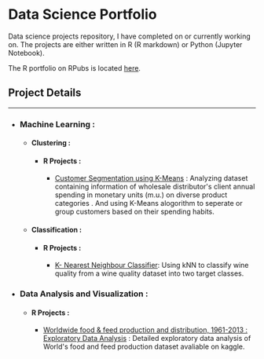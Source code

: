 # Data Science Portfolio
Data science projects repository, I have completed on or currently working on. The projects are either written in R (R markdown) or Python (Jupyter Notebook). 

The R portfolio on RPubs is located [here](http://rpubs.com/mayu2019).

## Project Details
-----------------------------------------------------------------------------------------------------------------------------------   
- ### Machine Learning :

  - #### Clustering :
    - #### R Projects :
      - [Customer Segmentation using K-Means](http://rpubs.com/mayu2019/K-Means) : Analyzing dataset containing information of wholesale distributor's client annual spending in monetary units (m.u.) on diverse product categories . And using K-Means alogorithm to seperate or group customers based on their spending habits.
  
  - #### Classification : 
     - #### R Projects :
       - [K- Nearest Neighbour Classifier](http://rpubs.com/mayu2019/knn_WineQuality): Using kNN to classify wine quality from a wine quality dataset into two target classes.
       
 - ### Data Analysis and Visualization :
 
     - #### R Projects :  
       - [Worldwide food & feed production and distribution, 1961-2013 : Exploratory Data Analysis](http://rpubs.com/mayu2019/458701) : Detailed exploratory data analysis of World's food and feed production dataset avaliable on kaggle.
